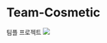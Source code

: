 # Team-Cosmetic
팀플 프로젝트
<img src="https://img.shields.io/badge/Android-3DDC84?style=flat-square&logo=Android&logoColor=white"/>

